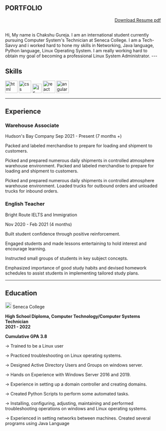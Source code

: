 ##  PORTFOLIO  
<p align='right'>  <a href="https://drive.google.com/file/d/1NVxnDuqgHnaMfylK_bXi5NgG5WX8-7Jy/view?usp=sharing">Download Resume pdf </a></p>
<br>
Hi, My name is Chakshu Gureja. I am an international student currently pursuing Computer System's Technician at Seneca College. I am a Tech-Savvy and i worked hard to hone my skills in Networking, Java language, Python language, Linux Operating System. I am really working hard to obtain my goal of becoming a professional Linux System Administrator. 
---

## Skills

<p align='left'>
  
  <img src="https://upload.wikimedia.org/wikipedia/commons/thumb/b/b0/NewTux.svg/1200px-NewTux.svg.png" alt="html" width="40" height="40">
  <img src='https://upload.wikimedia.org/wikipedia/commons/c/c0/Azure.png' alt="css" width="40" height="40">
  <img src='https://upload.wikimedia.org/wikipedia/commons/thumb/9/93/Amazon_Web_Services_Logo.svg/768px-Amazon_Web_Services_Logo.svg.png?20170912170050' height='30' width='auto' alt="js">
   <img src="https://upload.wikimedia.org/wikipedia/commons/d/dc/Javascript-shield.png" alt="react" width="auto" height="40"/>
   <img src="https://i0.wp.com/learn.onemonth.com/wp-content/uploads/2019/07/image2-1.png?fit=600%2C315&ssl=1" alt="angular" width="40" height="40"/>
</p>

--- 

## Experience

### Warehouse Associate

Hudson's Bay Company
Sep 2021 - Present (7 months +)

Packed and labeled merchandise to prepare for loading and shipment to customers.

Picked and prepared numerous daily shipments in controlled atmosphere warehouse environment. Packed and labeled merchandise to prepare for loading and shipment to 
customers.

Picked and prepared numerous daily shipments in controlled atmosphere warehouse environment. Loaded trucks for outbound orders and unloaded trucks for inbound orders.

### English Teacher

Bright Route IELTS and Immigration

Nov 2020 - Feb 2021 (4 months)

Built student confidence through positive reinforcement.

Engaged students and made lessons entertaining to hold interest and encourage learning.

Instructed small groups of students in key subject concepts.

Emphasized importance of good study habits and devised homework schedules to assist students in implementing tailored study plans.


---

## Education
<p align='left'>
<img src="https://res.cloudinary.com/crunchbase-production/image/upload/c_lpad,f_auto,q_auto:eco,dpr_1/tl1pb3qhlkjxqyyartnz" alt="html" width="20" height="20"> Seneca College <br>

<p><b> High School Diploma, Computer Technology/Computer Systems Technician <br>
2021 - 2022 <br> </b></p>

<p><b> Cumulative GPA 3.8 <br></b></p>
  
-> Trained to be a Linux user <br>

-> Practiced troubleshooting on Linux operating systems. <br>

-> Designed Active Directory Users and Groups on windows server. <br>

-> Hands on Experience with Windows Server 2016 and 2019.<br>

-> Experience in setting up a domain controller and creating domains. <br>

-> Created Python Scripts to perform some automated tasks. <br>

-> Installing, configuring, adjusting, maintaining and performed troubleshooting operations on windows and Linux operating systems.<br>

-> Experienced in setting networks between machines. Created several programs using Java Language <br>
  


 


